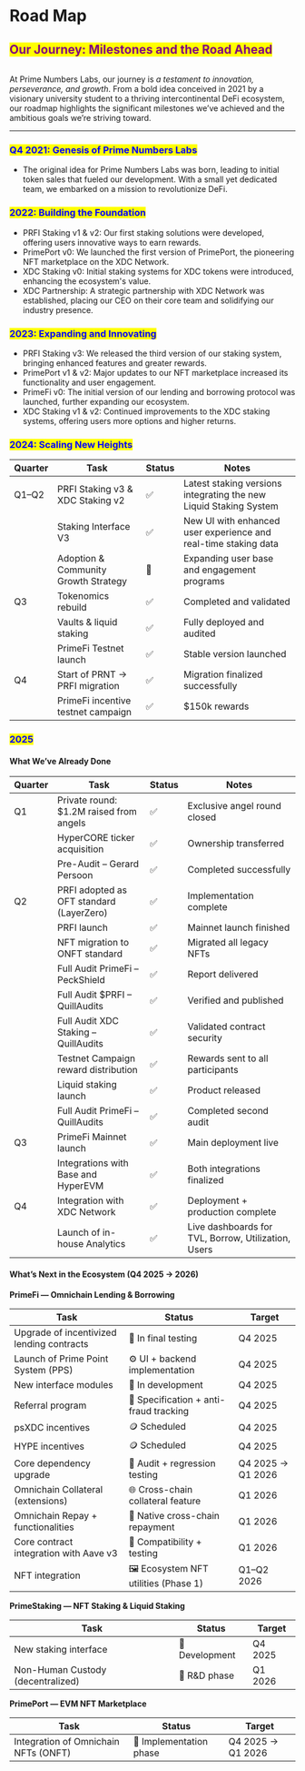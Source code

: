 # Road Map

## <mark style="color:purple;">**Our Journey: Milestones and the Road Ahead**</mark>

<figure><img src="../.gitbook/assets/PRODUCTTECHNOLOGY DEVELOPMENT.jpg" alt=""><figcaption></figcaption></figure>

At Prime Numbers Labs, our journey is _a testament to innovation, perseverance, and growth_. From a bold idea conceived in 2021 by a visionary university student to a thriving intercontinental DeFi ecosystem, our roadmap highlights the significant milestones we’ve achieved and the ambitious goals we’re striving toward.

***

### <mark style="color:blue;">Q4 2021: Genesis of Prime Numbers Labs</mark>

* The original idea for Prime Numbers Labs was born, leading to initial token sales that fueled our development. With a small yet dedicated team, we embarked on a mission to revolutionize DeFi.

### <mark style="color:blue;">**2022: Building the Foundation**</mark>

* PRFI Staking v1 & v2: Our first staking solutions were developed, offering users innovative ways to earn rewards.
* PrimePort v0: We launched the first version of PrimePort, the pioneering NFT marketplace on the XDC Network.
* XDC Staking v0: Initial staking systems for XDC tokens were introduced, enhancing the ecosystem's value.
* XDC Partnership: A strategic partnership with XDC Network was established, placing our CEO on their core team and solidifying our industry presence.

### <mark style="color:blue;">**2023: Expanding and Innovating**</mark>

* PRFI Staking v3: We released the third version of our staking system, bringing enhanced features and greater rewards.
* PrimePort v1 & v2: Major updates to our NFT marketplace increased its functionality and user engagement.
* PrimeFi v0: The initial version of our lending and borrowing protocol was launched, further expanding our ecosystem.
* XDC Staking v1 & v2: Continued improvements to the XDC staking systems, offering users more options and higher returns.

### <mark style="color:blue;">**2024: Scaling New Heights**</mark>

| Quarter | Task                                 | Status | Notes                                                             |
| ------- | ------------------------------------ | ------ | ----------------------------------------------------------------- |
| Q1–Q2   | PRFI Staking v3 & XDC Staking v2     | ✅      | Latest staking versions integrating the new Liquid Staking System |
|         | Staking Interface V3                 | ✅      | New UI with enhanced user experience and real-time staking data   |
|         | Adoption & Community Growth Strategy | 🚀     | Expanding user base and engagement programs                       |
| Q3      | Tokenomics rebuild                   | ✅      | Completed and validated                                           |
|         | Vaults & liquid staking              | ✅      | Fully deployed and audited                                        |
|         | PrimeFi Testnet launch               | ✅      | Stable version launched                                           |
| Q4      | Start of PRNT → PRFI migration       | ✅      | Migration finalized successfully                                  |
|         | PrimeFi incentive testnet campaign   | ✅      | $150k rewards                                                     |



### <mark style="color:blue;">**2025**</mark>

#### What We’ve Already Done

| Quarter | Task                                     | Status | Notes                                               |
| ------- | ---------------------------------------- | ------ | --------------------------------------------------- |
| Q1      | Private round: $1.2M raised from angels  | ✅      | Exclusive angel round closed                        |
|         | HyperCORE ticker acquisition             | ✅      | Ownership transferred                               |
|         | Pre-Audit – Gerard Persoon               | ✅      | Completed successfully                              |
| Q2      | PRFI adopted as OFT standard (LayerZero) | ✅      | Implementation complete                             |
|         | PRFI launch                              | ✅      | Mainnet launch finished                             |
|         | NFT migration to ONFT standard           | ✅      | Migrated all legacy NFTs                            |
|         | Full Audit PrimeFi – PeckShield          | ✅      | Report delivered                                    |
|         | Full Audit $PRFI – QuillAudits           | ✅      | Verified and published                              |
|         | Full Audit XDC Staking – QuillAudits     | ✅      | Validated contract security                         |
|         | Testnet Campaign reward distribution     | ✅      | Rewards sent to all participants                    |
|         | Liquid staking launch                    | ✅      | Product released                                    |
|         | Full Audit PrimeFi – QuillAudits         | ✅      | Completed second audit                              |
| Q3      | PrimeFi Mainnet launch                   | ✅      | Main deployment live                                |
|         | Integrations with Base and HyperEVM      | ✅      | Both integrations finalized                         |
| Q4      | Integration with XDC Network             | ✅      | Deployment + production complete                    |
|         | Launch of in-house Analytics             | ✅      | Live dashboards for TVL, Borrow, Utilization, Users |

#### What’s Next in the Ecosystem (Q4 2025 → 2026)

**PrimeFi — Omnichain Lending & Borrowing**

| Task                                      | Status                                 | Target            |
| ----------------------------------------- | -------------------------------------- | ----------------- |
| Upgrade of incentivized lending contracts | 🧪 In final testing                    | Q4 2025           |
| Launch of Prime Point System (PPS)        | ⚙️ UI + backend implementation         | Q4 2025           |
| New interface modules                     | 🚧 In development                      | Q4 2025           |
| Referral program                          | 🧩 Specification + anti-fraud tracking | Q4 2025           |
| psXDC incentives                          | 🪙 Scheduled                           | Q4 2025           |
| HYPE incentives                           | 🪙 Scheduled                           | Q4 2025           |
| Core dependency upgrade                   | 🧱 Audit + regression testing          | Q4 2025 → Q1 2026 |
| Omnichain Collateral (extensions)         | 🌐 Cross-chain collateral feature      | Q1 2026           |
| Omnichain Repay + functionalities         | 🔁 Native cross-chain repayment        | Q1 2026           |
| Core contract integration with Aave v3    | 🧩 Compatibility + testing             | Q1 2026           |
| NFT integration                           | 🖼️ Ecosystem NFT utilities (Phase 1)  | Q1–Q2 2026        |

**PrimeStaking — NFT Staking & Liquid Staking**

| Task                              | Status         | Target  |
| --------------------------------- | -------------- | ------- |
| New staking interface             | 🚧 Development | Q4 2025 |
| Non-Human Custody (decentralized) | 🧠 R\&D phase  | Q1 2026 |

**PrimePort — EVM NFT Marketplace**

| Task                                 | Status                  | Target            |
| ------------------------------------ | ----------------------- | ----------------- |
| Integration of Omnichain NFTs (ONFT) | 🔗 Implementation phase | Q4 2025 → Q1 2026 |
